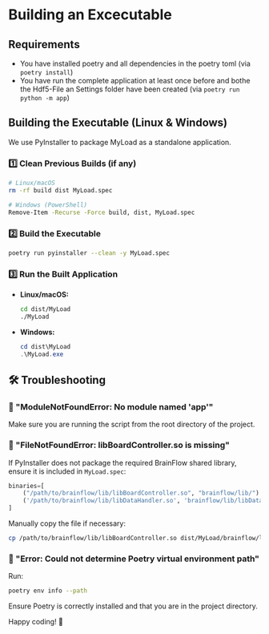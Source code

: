 # Building an Excecutable

## Requirements

- You have installed poetry and all dependencies in the poetry toml (via `poetry install`)
- You have run the complete application at least once before and bothe the Hdf5-File an Settings folder have been created (via `poetry run python -m app`)


##  **Building the Executable (Linux & Windows)**
We use PyInstaller to package MyLoad as a standalone application.

### 1️⃣ **Clean Previous Builds (if any)**
```sh
# Linux/macOS
rm -rf build dist MyLoad.spec

# Windows (PowerShell)
Remove-Item -Recurse -Force build, dist, MyLoad.spec
```

### 2️⃣ **Build the Executable**
```sh
poetry run pyinstaller --clean -y MyLoad.spec
```

### 3️⃣ **Run the Built Application**
- **Linux/macOS:**
  ```sh
  cd dist/MyLoad
  ./MyLoad
  ```
- **Windows:**
  ```powershell
  cd dist\MyLoad
  .\MyLoad.exe
  ```

## 🛠 **Troubleshooting**
### 🔹 "ModuleNotFoundError: No module named 'app'"
Make sure you are running the script from the root directory of the project.

### 🔹 "FileNotFoundError: libBoardController.so is missing"
If PyInstaller does not package the required BrainFlow shared library, ensure it is included in `MyLoad.spec`:
```python
binaries=[
    ("/path/to/brainflow/lib/libBoardController.so", "brainflow/lib/")
    ('/path/to/brainflow/lib/libDataHandler.so', 'brainflow/lib/libDataHandler.so')
]
```
Manually copy the file if necessary:
```sh
cp /path/to/brainflow/lib/libBoardController.so dist/MyLoad/brainflow/lib/
```

### 🔹 "Error: Could not determine Poetry virtual environment path"
Run:
```sh
poetry env info --path
```
Ensure Poetry is correctly installed and that you are in the project directory.

Happy coding! 🚀

